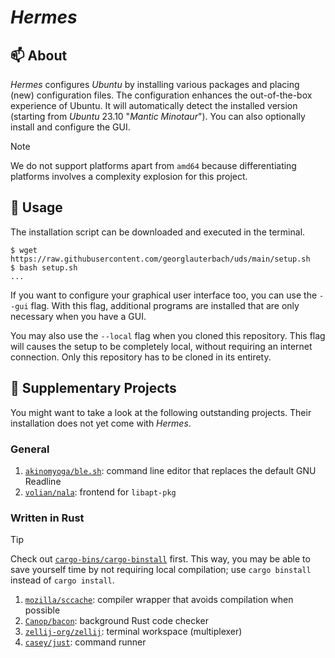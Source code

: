 # _Hermes_

## :mailbox: About

_Hermes_ configures _Ubuntu_ by installing various packages and placing (new) configuration files. The configuration enhances the out-of-the-box experience of Ubuntu. It will automatically detect the installed version (starting from _Ubuntu_ 23.10 "_Mantic Minotaur_"). You can also optionally install and configure the GUI.

> [!NOTE]
>
> We do not support platforms apart from `amd64` because differentiating platforms involves a complexity explosion for this project.

## :rocket: Usage

The installation script can be downloaded and executed in the terminal.

```console
$ wget https://raw.githubusercontent.com/georglauterbach/uds/main/setup.sh
$ bash setup.sh
...
```

If you want to configure your graphical user interface too, you can use the `--gui` flag. With this flag, additional programs are installed that are only necessary when you have a GUI.

You may also use the `--local` flag when you cloned this repository. This flag will causes the setup to be completely local, without requiring an internet connection. Only this repository has to be cloned in its entirety.

## :mega: Supplementary Projects

You might want to take a look at the following outstanding projects. Their installation does not yet come with _Hermes_.

### General

1. [`akinomyoga/ble.sh`](https://github.com/akinomyoga/ble.sh): command line editor that replaces the default GNU Readline
2. [`volian/nala`](https://gitlab.com/volian/nala): frontend for `libapt-pkg`

### Written in Rust

> [!TIP]
>
> Check out [`cargo-bins/cargo-binstall`](https://github.com/cargo-bins/cargo-binstall) first. This way, you may be able to save yourself time by not requiring local compilation; use `cargo binstall` instead of `cargo install`.

1. [`mozilla/sccache`](https://github.com/mozilla/sccache): compiler wrapper that avoids compilation when possible
2. [`Canop/bacon`](https://github.com/Canop/bacon): background Rust code checker
3. [`zellij-org/zellij`](https://github.com/zellij-org/zellij): terminal workspace (multiplexer)
4. [`casey/just`](https://github.com/casey/just): command runner
